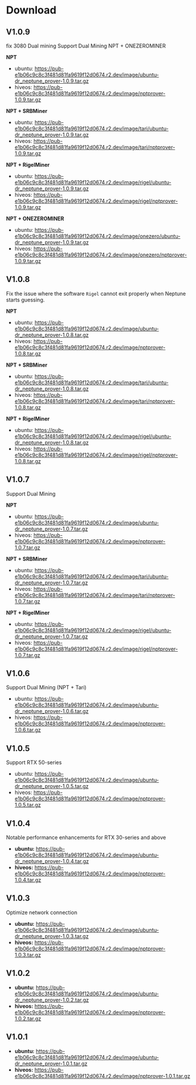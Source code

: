 # Download

## V1.0.9

fix 3080 Dual mining
Support Dual Mining NPT + ONEZEROMINER

**NPT**
- ubuntu: https://pub-e1b06c9c8c3f481d81fa9619f12d0674.r2.dev/image/ubuntu-dr_neptune_prover-1.0.9.tar.gz
- hiveos: https://pub-e1b06c9c8c3f481d81fa9619f12d0674.r2.dev/image/nptprover-1.0.9.tar.gz

**NPT + SRBMiner**
- ubuntu: https://pub-e1b06c9c8c3f481d81fa9619f12d0674.r2.dev/image/tari/ubuntu-dr_neptune_prover-1.0.9.tar.gz
- hiveos: https://pub-e1b06c9c8c3f481d81fa9619f12d0674.r2.dev/image/tari/nptprover-1.0.9.tar.gz

**NPT + RigelMiner**
- ubuntu: https://pub-e1b06c9c8c3f481d81fa9619f12d0674.r2.dev/image/rigel/ubuntu-dr_neptune_prover-1.0.9.tar.gz
- hiveos: https://pub-e1b06c9c8c3f481d81fa9619f12d0674.r2.dev/image/rigel/nptprover-1.0.9.tar.gz

**NPT + ONEZEROMINER**
- ubuntu: https://pub-e1b06c9c8c3f481d81fa9619f12d0674.r2.dev/image/onezero/ubuntu-dr_neptune_prover-1.0.9.tar.gz
- hiveos: https://pub-e1b06c9c8c3f481d81fa9619f12d0674.r2.dev/image/onezero/nptprover-1.0.9.tar.gz

## V1.0.8
Fix the issue where the software `Rigel` cannot exit properly when Neptune starts guessing.

**NPT**
- ubuntu: https://pub-e1b06c9c8c3f481d81fa9619f12d0674.r2.dev/image/ubuntu-dr_neptune_prover-1.0.8.tar.gz
- hiveos: https://pub-e1b06c9c8c3f481d81fa9619f12d0674.r2.dev/image/nptprover-1.0.8.tar.gz

**NPT + SRBMiner**
- ubuntu: https://pub-e1b06c9c8c3f481d81fa9619f12d0674.r2.dev/image/tari/ubuntu-dr_neptune_prover-1.0.8.tar.gz
- hiveos: https://pub-e1b06c9c8c3f481d81fa9619f12d0674.r2.dev/image/tari/nptprover-1.0.8.tar.gz

**NPT + RigelMiner**
- ubuntu: https://pub-e1b06c9c8c3f481d81fa9619f12d0674.r2.dev/image/rigel/ubuntu-dr_neptune_prover-1.0.8.tar.gz
- hiveos: https://pub-e1b06c9c8c3f481d81fa9619f12d0674.r2.dev/image/rigel/nptprover-1.0.8.tar.gz

## V1.0.7
Support Dual Mining

**NPT**
- ubuntu: https://pub-e1b06c9c8c3f481d81fa9619f12d0674.r2.dev/image/ubuntu-dr_neptune_prover-1.0.7.tar.gz
- hiveos: https://pub-e1b06c9c8c3f481d81fa9619f12d0674.r2.dev/image/nptprover-1.0.7.tar.gz

**NPT + SRBMiner**
- ubuntu: https://pub-e1b06c9c8c3f481d81fa9619f12d0674.r2.dev/image/tari/ubuntu-dr_neptune_prover-1.0.7.tar.gz
- hiveos: https://pub-e1b06c9c8c3f481d81fa9619f12d0674.r2.dev/image/tari/nptprover-1.0.7.tar.gz

**NPT + RigelMiner**
- ubuntu: https://pub-e1b06c9c8c3f481d81fa9619f12d0674.r2.dev/image/rigel/ubuntu-dr_neptune_prover-1.0.7.tar.gz
- hiveos: https://pub-e1b06c9c8c3f481d81fa9619f12d0674.r2.dev/image/rigel/nptprover-1.0.7.tar.gz

## V1.0.6
Support Dual Mining (NPT + Tari)
- ubuntu: https://pub-e1b06c9c8c3f481d81fa9619f12d0674.r2.dev/image/ubuntu-dr_neptune_prover-1.0.6.tar.gz
- hiveos: https://pub-e1b06c9c8c3f481d81fa9619f12d0674.r2.dev/image/nptprover-1.0.6.tar.gz

## V1.0.5
Support RTX 50-series
- ubuntu: https://pub-e1b06c9c8c3f481d81fa9619f12d0674.r2.dev/image/ubuntu-dr_neptune_prover-1.0.5.tar.gz
- hiveos: https://pub-e1b06c9c8c3f481d81fa9619f12d0674.r2.dev/image/nptprover-1.0.5.tar.gz

## V1.0.4
Notable performance enhancements for RTX 30-series and above
- **ubuntu:** https://pub-e1b06c9c8c3f481d81fa9619f12d0674.r2.dev/image/ubuntu-dr_neptune_prover-1.0.4.tar.gz
- **hiveos:** https://pub-e1b06c9c8c3f481d81fa9619f12d0674.r2.dev/image/nptprover-1.0.4.tar.gz

## V1.0.3
Optimize network connection
- **ubuntu:** https://pub-e1b06c9c8c3f481d81fa9619f12d0674.r2.dev/image/ubuntu-dr_neptune_prover-1.0.3.tar.gz
- **hiveos:** https://pub-e1b06c9c8c3f481d81fa9619f12d0674.r2.dev/image/nptprover-1.0.3.tar.gz

## V1.0.2
- **ubuntu:** https://pub-e1b06c9c8c3f481d81fa9619f12d0674.r2.dev/image/ubuntu-dr_neptune_prover-1.0.2.tar.gz
- **hiveos:** https://pub-e1b06c9c8c3f481d81fa9619f12d0674.r2.dev/image/nptprover-1.0.2.tar.gz

## V1.0.1
- **ubuntu:** https://pub-e1b06c9c8c3f481d81fa9619f12d0674.r2.dev/image/ubuntu-dr_neptune_prover-1.0.1.tar.gz
- **hiveos:** https://pub-e1b06c9c8c3f481d81fa9619f12d0674.r2.dev/image/nptprover-1.0.1.tar.gz
